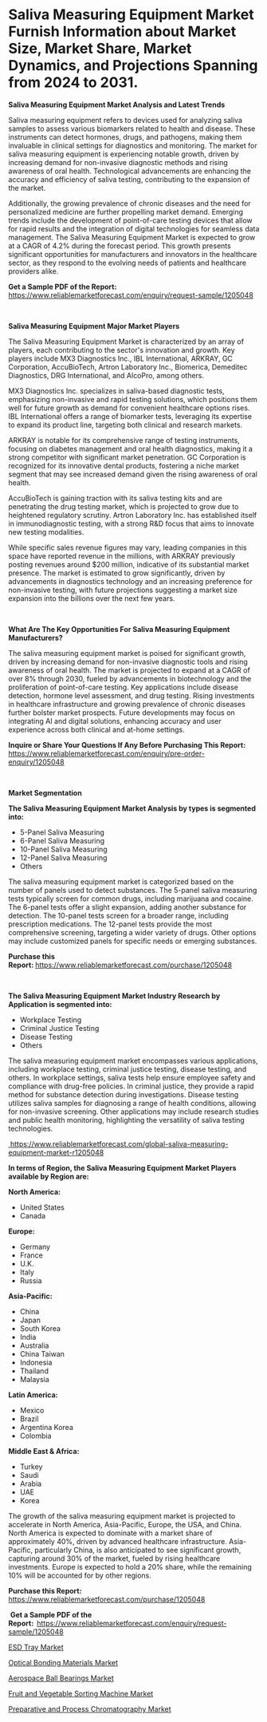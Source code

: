 <p><h1>Saliva Measuring Equipment Market Furnish Information about Market Size, Market Share, Market Dynamics, and Projections Spanning from 2024 to 2031.</h1></p><p><strong>Saliva Measuring Equipment Market Analysis and Latest Trends</strong></p>
<p><p>Saliva measuring equipment refers to devices used for analyzing saliva samples to assess various biomarkers related to health and disease. These instruments can detect hormones, drugs, and pathogens, making them invaluable in clinical settings for diagnostics and monitoring. The market for saliva measuring equipment is experiencing notable growth, driven by increasing demand for non-invasive diagnostic methods and rising awareness of oral health. Technological advancements are enhancing the accuracy and efficiency of saliva testing, contributing to the expansion of the market.</p><p>Additionally, the growing prevalence of chronic diseases and the need for personalized medicine are further propelling market demand. Emerging trends include the development of point-of-care testing devices that allow for rapid results and the integration of digital technologies for seamless data management. The Saliva Measuring Equipment Market is expected to grow at a CAGR of 4.2% during the forecast period. This growth presents significant opportunities for manufacturers and innovators in the healthcare sector, as they respond to the evolving needs of patients and healthcare providers alike.</p></p>
<p><strong>Get a Sample PDF of the Report:&nbsp;</strong> <a href="https://www.reliablemarketforecast.com/enquiry/request-sample/1205048?utm_campaign=1108&utm_medium=2&utm_source=Github&utm_content=ia&utm_term=16102024&utm_id=saliva-measuring-equipment">https://www.reliablemarketforecast.com/enquiry/request-sample/1205048</a></p>
<p>&nbsp;</p>
<p><strong>Saliva Measuring Equipment Major Market Players</strong></p>
<p><p>The Saliva Measuring Equipment Market is characterized by an array of players, each contributing to the sector's innovation and growth. Key players include MX3 Diagnostics Inc., IBL International, ARKRAY, GC Corporation, AccuBioTech, Artron Laboratory Inc., Biomerica, Demeditec Diagnostics, DRG International, and AlcoPro, among others.</p><p>MX3 Diagnostics Inc. specializes in saliva-based diagnostic tests, emphasizing non-invasive and rapid testing solutions, which positions them well for future growth as demand for convenient healthcare options rises. IBL International offers a range of biomarker tests, leveraging its expertise to expand its product line, targeting both clinical and research markets.</p><p>ARKRAY is notable for its comprehensive range of testing instruments, focusing on diabetes management and oral health diagnostics, making it a strong competitor with significant market penetration. GC Corporation is recognized for its innovative dental products, fostering a niche market segment that may see increased demand given the rising awareness of oral health.</p><p>AccuBioTech is gaining traction with its saliva testing kits and are penetrating the drug testing market, which is projected to grow due to heightened regulatory scrutiny. Artron Laboratory Inc. has established itself in immunodiagnostic testing, with a strong R&D focus that aims to innovate new testing modalities.</p><p>While specific sales revenue figures may vary, leading companies in this space have reported revenue in the millions, with ARKRAY previously posting revenues around $200 million, indicative of its substantial market presence. The market is estimated to grow significantly, driven by advancements in diagnostics technology and an increasing preference for non-invasive testing, with future projections suggesting a market size expansion into the billions over the next few years.</p></p>
<p>&nbsp;</p>
<p><strong>What Are The Key Opportunities For Saliva Measuring Equipment Manufacturers?</strong></p>
<p><p>The saliva measuring equipment market is poised for significant growth, driven by increasing demand for non-invasive diagnostic tools and rising awareness of oral health. The market is projected to expand at a CAGR of over 8% through 2030, fueled by advancements in biotechnology and the proliferation of point-of-care testing. Key applications include disease detection, hormone level assessment, and drug testing. Rising investments in healthcare infrastructure and growing prevalence of chronic diseases further bolster market prospects. Future developments may focus on integrating AI and digital solutions, enhancing accuracy and user experience across both clinical and at-home settings.</p></p>
<p><strong>Inquire or Share Your Questions If Any Before Purchasing This Report:</strong> <a href="https://www.reliablemarketforecast.com/enquiry/pre-order-enquiry/1205048?utm_campaign=1108&utm_medium=2&utm_source=Github&utm_content=ia&utm_term=16102024&utm_id=saliva-measuring-equipment">https://www.reliablemarketforecast.com/enquiry/pre-order-enquiry/1205048</a></p>
<p>&nbsp;</p>
<p><strong>Market Segmentation</strong></p>
<p><strong>The Saliva Measuring Equipment Market Analysis by types is segmented into:</strong></p>
<p><ul><li>5-Panel Saliva Measuring</li><li>6-Panel Saliva Measuring</li><li>10-Panel Saliva Measuring</li><li>12-Panel Saliva Measuring</li><li>Others</li></ul></p>
<p><p>The saliva measuring equipment market is categorized based on the number of panels used to detect substances. The 5-panel saliva measuring tests typically screen for common drugs, including marijuana and cocaine. The 6-panel tests offer a slight expansion, adding another substance for detection. The 10-panel tests screen for a broader range, including prescription medications. The 12-panel tests provide the most comprehensive screening, targeting a wider variety of drugs. Other options may include customized panels for specific needs or emerging substances.</p></p>
<p><strong>Purchase this Report:&nbsp;</strong><a href="https://www.reliablemarketforecast.com/purchase/1205048?utm_campaign=1108&utm_medium=2&utm_source=Github&utm_content=ia&utm_term=16102024&utm_id=saliva-measuring-equipment">https://www.reliablemarketforecast.com/purchase/1205048</a></p>
<p>&nbsp;</p>
<p><strong>The Saliva Measuring Equipment Market Industry Research by Application is segmented into:</strong></p>
<p><ul><li>Workplace Testing</li><li>Criminal Justice Testing</li><li>Disease Testing</li><li>Others</li></ul></p>
<p><p>The saliva measuring equipment market encompasses various applications, including workplace testing, criminal justice testing, disease testing, and others. In workplace settings, saliva tests help ensure employee safety and compliance with drug-free policies. In criminal justice, they provide a rapid method for substance detection during investigations. Disease testing utilizes saliva samples for diagnosing a range of health conditions, allowing for non-invasive screening. Other applications may include research studies and public health monitoring, highlighting the versatility of saliva testing technologies.</p></p>
<p><a href="https://www.reliablemarketforecast.com/global-saliva-measuring-equipment-market-r1205048?utm_campaign=1108&utm_medium=2&utm_source=Github&utm_content=ia&utm_term=16102024&utm_id=saliva-measuring-equipment">&nbsp;https://www.reliablemarketforecast.com/global-saliva-measuring-equipment-market-r1205048</a></p>
<p><strong>In terms of Region, the Saliva Measuring Equipment Market Players available by Region are:</strong></p>
<p>
    <p> <strong> North America: </strong>
        <ul>
            <li>United States</li>
            <li>Canada</li>
        </ul>
        </p> 
    <p> <strong> Europe: </strong>
        <ul>
            <li>Germany</li>
            <li>France</li>
            <li>U.K.</li>
            <li>Italy</li>
            <li>Russia</li>
        </ul>
        </p> 
    <p> <strong> Asia-Pacific: </strong>
        <ul>
            <li>China</li>
            <li>Japan</li>
            <li>South Korea</li>
            <li>India</li>
            <li>Australia</li>
            <li>China Taiwan</li>
            <li>Indonesia</li>
            <li>Thailand</li>
            <li>Malaysia</li>
        </ul>
        </p> 
    <p> <strong> Latin America: </strong>
        <ul>
            <li>Mexico</li>
            <li>Brazil</li>
            <li>Argentina Korea</li>
            <li>Colombia</li>
        </ul>
        </p> 
    <p> <strong> Middle East & Africa: </strong>
        <ul>
            <li>Turkey</li>
            <li>Saudi</li>
            <li>Arabia</li>
            <li>UAE</li>
            <li>Korea</li>
        </ul>
    </p>
    </p>
<p><p>The growth of the saliva measuring equipment market is projected to accelerate in North America, Asia-Pacific, Europe, the USA, and China. North America is expected to dominate with a market share of approximately 40%, driven by advanced healthcare infrastructure. Asia-Pacific, particularly China, is also anticipated to see significant growth, capturing around 30% of the market, fueled by rising healthcare investments. Europe is expected to hold a 20% share, while the remaining 10% will be accounted for by other regions.</p></p>
<p><strong>Purchase this Report: </strong><a href="https://www.reliablemarketforecast.com/purchase/1205048?utm_campaign=1108&utm_medium=2&utm_source=Github&utm_content=ia&utm_term=16102024&utm_id=saliva-measuring-equipment">https://www.reliablemarketforecast.com/purchase/1205048</a></p>
<p>&nbsp;<strong>Get a Sample PDF of the Report:&nbsp;&nbsp;</strong><a href="https://www.reliablemarketforecast.com/enquiry/request-sample/1205048?utm_campaign=1108&utm_medium=2&utm_source=Github&utm_content=ia&utm_term=16102024&utm_id=saliva-measuring-equipment">https://www.reliablemarketforecast.com/enquiry/request-sample/1205048</a></p>
<p><strong></strong></p>
<p><p><a href="https://www.linkedin.com/pulse/analyzing-global-esd-tray-market-growth-prospects-future-forecast-mto5c?utm_campaign=1108&utm_medium=2&utm_source=Github&utm_content=ia&utm_term=16102024&utm_id=saliva-measuring-equipment">ESD Tray Market</a></p><p><a href="https://github.com/rozh43oreder/Market-Research-Report-List-1/blob/main/optical-bonding-materials-market.md?utm_campaign=1108&utm_medium=2&utm_source=Github&utm_content=ia&utm_term=16102024&utm_id=saliva-measuring-equipment">Optical Bonding Materials Market</a></p><p><a href="https://issuu.com/reportprime-2/docs/aerospace-ball-bearings-market-size_a3483384894424?utm_campaign=1108&utm_medium=2&utm_source=Github&utm_content=ia&utm_term=16102024&utm_id=saliva-measuring-equipment">Aerospace Ball Bearings Market</a></p><p><a href="https://github.com/halkoitweden3/Market-Research-Report-List-1/blob/main/fruit-and-vegetable-sorting-machine-market.md?utm_campaign=1108&utm_medium=2&utm_source=Github&utm_content=ia&utm_term=16102024&utm_id=saliva-measuring-equipment">Fruit and Vegetable Sorting Machine Market</a></p><p><a href="https://issuu.com/reportprime-2/docs/preparative-and-process-chromatogra_303d03808cfc6f?utm_campaign=1108&utm_medium=2&utm_source=Github&utm_content=ia&utm_term=16102024&utm_id=saliva-measuring-equipment">Preparative and Process Chromatography Market</a></p></p>